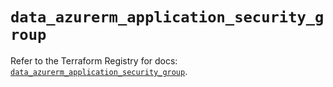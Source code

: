 # `data_azurerm_application_security_group`

Refer to the Terraform Registry for docs: [`data_azurerm_application_security_group`](https://registry.terraform.io/providers/hashicorp/azurerm/3.104.2/docs/data-sources/application_security_group).

